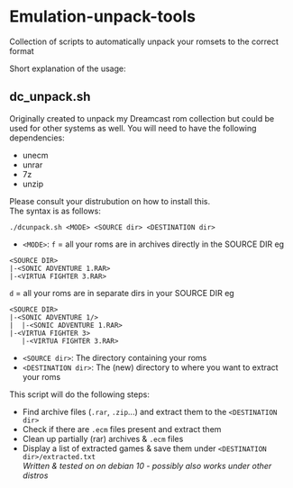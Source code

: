 # Emulation-unpack-tools
Collection of scripts to automatically unpack your romsets to the correct format

Short explanation of the usage:

## dc_unpack.sh

Originally created to unpack my Dreamcast rom collection but could be used for other systems as well. 
You will need to have the following dependencies:
* unecm
* unrar
* 7z
* unzip
<p>
Please consult your distrubution on how to install this.
<BR>
The syntax is as follows: <br>

```
./dcunpack.sh <MODE> <SOURCE dir> <DESTINATION dir>
```

* `<MODE>`: 
`f` = all your roms are in archives directly in the SOURCE DIR eg <br>
```
<SOURCE DIR>
|-<SONIC ADVENTURE 1.RAR>
|-<VIRTUA FIGHTER 3.RAR>
```
`d` = all your roms are in separate dirs in your SOURCE DIR eg <br>
```
<SOURCE DIR>
|-<SONIC ADVENTURE 1/>
|  |-<SONIC ADVENTURE 1.RAR>
|-<VIRTUA FIGHTER 3>
   |-<VIRTUA FIGHTER 3.RAR>
```
* `<SOURCE dir>`: The directory containing your roms
* `<DESTINATION dir>`: The (new) directory to where you want to extract your roms


This script will do the following steps:
* Find archive files (`.rar`, `.zip`...) and extract them to the `<DESTINATION dir>`
* Check if there are `.ecm` files present and extract them
* Clean up partially (rar) archives & `.ecm` files
* Display a list of extracted games & save them under `<DESTINATION dir>/extracted.txt`
<br> *Written & tested on on debian 10 - possibly also works under other distros*
